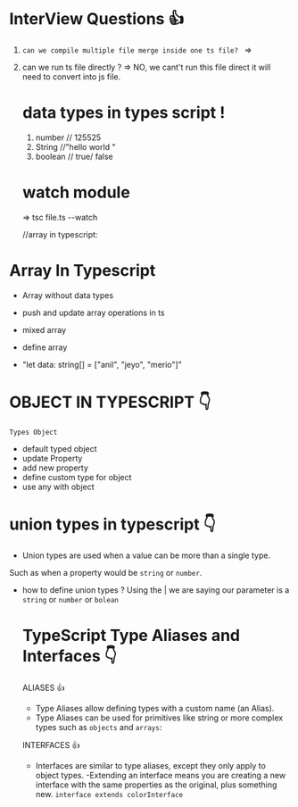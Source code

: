 # InterView Questions 👍

1.  `can we compile multiple file merge inside one ts file? `
    =>

2.  can we run ts file directly ?
    => NO, we cant't run this file direct it will need to convert into js file.

    # data types in types script !

    1. number // 125525
    2. String //"hello world "
    3. boolean // true/ false

    # watch module

    => tsc file.ts --watch

    //array in typescript:

# Array In Typescript

- Array without data types

- push and update array operations in ts

- mixed array

- define array

- "let data: string[] = ["anil", "jeyo", "merio"]"

# OBJECT IN TYPESCRIPT 👇

`Types Object`

- default typed object
- update Property
- add new property
- define custom type for object
- use any with object

# union types in typescript 👇

- Union types are used when a value can be more than a single type.

Such as when a property would be `string` or `number`.

- how to define union types ?
  Using the | we are saying our parameter is a `string` or `number` or `bolean`

  # TypeScript Type Aliases and Interfaces 👇

  ALIASES 👍

  - Type Aliases allow defining types with a custom name (an Alias).
  - Type Aliases can be used for primitives like string or more complex types such as `objects` and `arrays`:

  INTERFACES 👍

  - Interfaces are similar to type aliases, except they only apply to object types.
    -Extending an interface means you are creating a new interface with the same properties as the original, plus something new. `interface extends colorInterface`
